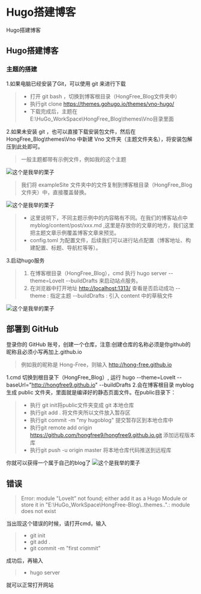 # Hugo搭建博客

Hugo搭建博客
<!--more-->
## Hugo搭建博客

### 主题的搭建

1.如果电脑已经安装了Git，可以使用 git 来进行下载

>* 打开 git bash ，切换到博客根目录（HongFree_Blog文件夹中）
>* 执行git clone <https://themes.gohugo.io/themes/vno-hugo/>
>* 下载完成后，主题在E:\HuGo_WorkSpace\HongFree_Blog\themes\Vno目录里面

2.如果未安装 git ，也可以直接下载安装包文件，然后在HongFree_Blog\themes\Vno 中新建 Vno 文件夹（主题文件夹名），将安装包解压到此处即可。
>一般主题都带有示例文件，例如我的这个主题

![这个是我举的栗子](blog_1.png)

>我们将 exampleSite 文件夹中的文件复制到博客根目录（HongFree_Blog文件夹）中，直接覆盖替换。

![这个是我举的栗子](blog_2.png)

>* 这里说明下，不同主题示例中的内容略有不同。在我们的博客站点中 myblog/content/post/xxx.md ,这里是存放你的文章的地方，我们这里把主题文章示例覆盖博客文章来预览。
>* config.toml 为配置文件，后续我们可以进行站点配置（博客地址、构建配置、标题、导航栏等等）。

3.启动hugo服务

>1. 在博客根目录（HongFree_Blog），cmd 执行 hugo server --theme=LoveIt --buildDrafts 来启动站点服务。
>2. 在浏览器中打开地址 <http://localhost:1313/> 查看是否启动成功
--theme : 指定主题
--buildDrafts : 引入 content 中的草稿文件

![这个是我举的栗子](blog_3.png)

## 部署到 GitHub

登录你的 GitHub 账号，创建一个仓库，注意:创建仓库的名称必须是你github的昵称且必须小写再加上.github.io

>例如我的昵称是 Hong-Free，则输入 <http://hong-free.github.io>

1.cmd 切换到根目录下（HongFree_Blog）, 运行 hugo --theme=LoveIt --baseUrl="http://hongfree9.github.io" --buildDrafts
2.会在博客根目录 myblog 生成 public 文件夹，里面就是编译好的静态页面文件。在public目录下：

>* 执行 git init将public文件夹变成 git 本地仓库
>* 执行git add . 将文件夹所以文件放入暂存区
>* 执行git commit -m "my hugoblog" 提交暂存区到本地仓库中
>* 执行git remote add origin <https://github.com/hongfree9/hongfree9.github.io.git> 添加远程版本库
>* 执行git push -u origin master 将本地仓库代码推送到远程库

你就可以获得一个属于自己的blog了
![这个是我举的栗子](blog_4.png)

## 错误

>Error: module "LoveIt" not found; either add it as a Hugo Module or store it in "E:\\HuGo_WorkSpace\\HongFree-Blog\\..themes..".: module does not exist

当出现这个错误的时候，请打开cmd，输入

>* git init
>* git add .
>* git commit -m "first commit"

成功后，再输入

>* hugo server

就可以正常打开网站

